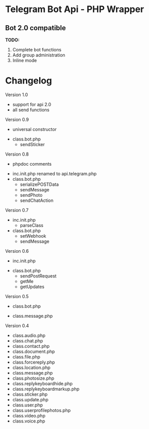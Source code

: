 # Telegram Bot Api - PHP Wrapper
## Bot 2.0 compatible

**TODO:**
1. Complete bot functions
2. Add group administration
3. Inline mode

# Changelog
Version 1.0
+ support for api 2.0
+ all send functions

Version 0.9
+ universal constructor
* class.bot.php
  + sendSticker

Version 0.8
+ phpdoc comments
* inc.init.php renamed to api.telegram.php
* class.bot.php
  + serializePOSTData
  * sendMessage
  + sendPhoto
  + sendChatAction

Version 0.7
* inc.init.php
  * parseClass
* class.bot.php
  + setWebhook
  + sendMessage

Version 0.6
+ inc.init.php
* class.bot.php
  + sendPostRequest
  + getMe
  + getUpdates

Version 0.5
+ class.bot.php
* class.message.php

Version 0.4
+ class.audio.php
+ class.chat.php
+ class.contact.php
+ class.document.php
+ class.file.php
+ class.forcereply.php
+ class.location.php
+ class.message.php
+ class.photosize.php
+ class.replykeyboardhide.php
+ class.replykeyboardmarkup.php
+ class.sticker.php
+ class.update.php
+ class.user.php
+ class.userprofilephotos.php
+ class.video.php
+ class.voice.php
